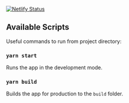[![Netlify Status](https://api.netlify.com/api/v1/badges/9a22f224-9cbd-447f-8a45-1062fc786ddb/deploy-status)](https://app.netlify.com/sites/kind-hoover-ecdd7a/deploys)
## Available Scripts

Useful commands to run from project directory:

### `yarn start`
Runs the app in the development mode.

### `yarn build`
Builds the app for production to the `build` folder.
